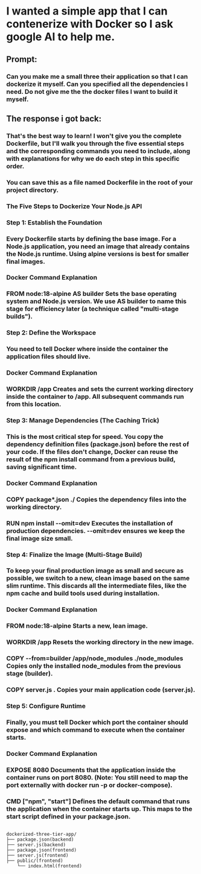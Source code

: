 # I wanted a simple app that I can contenerize with Docker so I ask google AI to help me. 

## Prompt: 
### Can you make me a small three their application so that I can dockerize it myself. Can you specified all the dependencies I need. Do not give me the the docker files I want to build it myself.


## The response i got back: 

### That's the best way to learn! I won't give you the complete Dockerfile, but I'll walk you through the five essential steps and the corresponding commands you need to include, along with explanations for why we do each step in this specific order.

### You can save this as a file named Dockerfile in the root of your project directory.

### The Five Steps to Dockerize Your Node.js API
### Step 1: Establish the Foundation
### Every Dockerfile starts by defining the base image. For a Node.js application, you need an image that already contains the Node.js runtime. Using alpine versions is best for smaller final images.

### Docker Command	Explanation
### FROM node:18-alpine AS builder	Sets the base operating system and Node.js version. We use AS builder to name this stage for efficiency later (a technique called "multi-stage builds").

### Step 2: Define the Workspace
### You need to tell Docker where inside the container the application files should live.

### Docker Command	Explanation
### WORKDIR /app	Creates and sets the current working directory inside the container to /app. All subsequent commands run from this location.

### Step 3: Manage Dependencies (The Caching Trick)
### This is the most critical step for speed. You copy the dependency definition files (package.json) before the rest of your code. If the files don't change, Docker can reuse the result of the npm install command from a previous build, saving significant time.

### Docker Command	Explanation
### COPY package*.json ./	Copies the dependency files into the working directory.
### RUN npm install --omit=dev	Executes the installation of production dependencies. --omit=dev ensures we keep the final image size small.

### Step 4: Finalize the Image (Multi-Stage Build)
### To keep your final production image as small and secure as possible, we switch to a new, clean image based on the same slim runtime. This discards all the intermediate files, like the npm cache and build tools used during installation.

### Docker Command	Explanation
### FROM node:18-alpine	Starts a new, lean image.
### WORKDIR /app	Resets the working directory in the new image.
### COPY --from=builder /app/node_modules ./node_modules	Copies only the installed node_modules from the previous stage (builder).
### COPY server.js .	Copies your main application code (server.js).

### Step 5: Configure Runtime
### Finally, you must tell Docker which port the container should expose and which command to execute when the container starts.

### Docker Command	Explanation
### EXPOSE 8080	Documents that the application inside the container runs on port 8080. (Note: You still need to map the port externally with docker run -p or docker-compose).
### CMD ["npm", "start"]	Defines the default command that runs the application when the container starts up. This maps to the start script defined in your package.json.


```

dockerized-three-tier-app/
├── package.json(backend)
├── server.js(backend)
├── package.json(frontend)
├── server.js(frontend)
├── public/(frontend)
    └── index.html(frontend)

```





